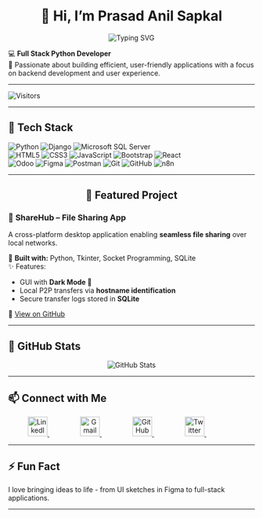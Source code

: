 <h1 align="center">👋 Hi, I’m Prasad Anil Sapkal</h1>

<p align="center">
  <img src="https://readme-typing-svg.demolab.com?font=Fira+Code&weight=500&size=22&pause=1000&center=true&vCenter=true&width=435&lines=Full+Stack+Developer;Frontend+Developer;Python+Developer" alt="Typing SVG" />
</p>

💻 **Full Stack Python Developer**  
🚀 Passionate about building efficient, user-friendly applications with a focus on backend development and user experience.

---

![Visitors](https://komarev.com/ghpvc/?username=prasad-sapkal&color=brightgreen)

---

## 🧰 Tech Stack

![Python](https://img.shields.io/badge/Python-3776AB?style=for-the-badge&logo=python&logoColor=white)
![Django](https://img.shields.io/badge/Django-092E20?style=for-the-badge&logo=django&logoColor=white)
![Microsoft SQL Server](https://img.shields.io/badge/SQL%20Server-CC2927?style=for-the-badge&logo=microsoft%20sql%20server&logoColor=white)<br>
![HTML5](https://img.shields.io/badge/HTML5-E34F26?style=for-the-badge&logo=html5&logoColor=white)
![CSS3](https://img.shields.io/badge/CSS3-1572B6?style=for-the-badge&logo=css3&logoColor=white)
![JavaScript](https://img.shields.io/badge/JavaScript-F7DF1E?style=for-the-badge&logo=javascript&logoColor=black)
![Bootstrap](https://img.shields.io/badge/Bootstrap-563D7C?style=for-the-badge&logo=bootstrap&logoColor=white)
![React](https://img.shields.io/badge/React-20232A?style=for-the-badge&logo=react&logoColor=61DAFB)<br>
![Odoo](https://img.shields.io/badge/Odoo-714B67?style=for-the-badge&logo=odoo&logoColor=white)
![Figma](https://img.shields.io/badge/Figma-F24E1E?style=for-the-badge&logo=figma&logoColor=white)
![Postman](https://img.shields.io/badge/Postman-FF6C37?style=for-the-badge&logo=postman&logoColor=white)
![Git](https://img.shields.io/badge/Git-F05032?style=for-the-badge&logo=git&logoColor=white)
![GitHub](https://img.shields.io/badge/GitHub-181717?style=for-the-badge&logo=github&logoColor=white)
![n8n](https://img.shields.io/badge/n8n-FF6A00?style=for-the-badge&logo=n8n&logoColor=white)

---

<h2 align="center">🚀 Featured Project</h2>

### 📂 **ShareHub – File Sharing App**
A cross-platform desktop application enabling **seamless file sharing** over local networks.

🔧 **Built with:** Python, Tkinter, Socket Programming, SQLite  
✨ Features:
- GUI with **Dark Mode 🌙**  
- Local P2P transfers via **hostname identification**  
- Secure transfer logs stored in **SQLite**

🔗 [View on GitHub](https://github.com/prasadsapkal55/College-Project-)

---

## 🚀 GitHub Stats

<p align="center">
  <img src="https://github-readme-stats.vercel.app/api?username=prasadsapkal55&show_icons=true&theme=github_dark" alt="GitHub Stats" />
</p>

---

## 📫 Connect with Me

<p align="center">
  <a href="https://www.linkedin.com/in/prasad-sapkal/">
    <img src="https://skillicons.dev/icons?i=linkedin" width="40" alt="LinkedIn"/>
  </a>&nbsp;&nbsp;&nbsp;&nbsp;&nbsp;&nbsp;&nbsp;&nbsp;&nbsp;&nbsp;&nbsp;&nbsp;&nbsp;&nbsp;&nbsp;
  <a href="mailto:prasadsapkal282@gmail.com">
    <img src="https://skillicons.dev/icons?i=gmail" width="40" alt="Gmail"/>
  </a>&nbsp;&nbsp;&nbsp;&nbsp;&nbsp;&nbsp;&nbsp;&nbsp;&nbsp;&nbsp;&nbsp;&nbsp;&nbsp;&nbsp;&nbsp;
  <a href="https://github.com/prasadsapkal55">
    <img src="https://skillicons.dev/icons?i=github" width="40" alt="GitHub"/>
  </a>&nbsp;&nbsp;&nbsp;&nbsp;&nbsp;&nbsp;&nbsp;&nbsp;&nbsp;&nbsp;&nbsp;&nbsp;&nbsp;&nbsp;&nbsp;
  <a href="https://twitter.com/PrasadSapkal55">
    <img src="https://skillicons.dev/icons?i=twitter" width="40" alt="Twitter"/>
  </a>&nbsp;&nbsp;&nbsp;&nbsp;&nbsp;&nbsp;&nbsp;&nbsp;&nbsp;&nbsp;&nbsp;&nbsp;&nbsp;&nbsp;&nbsp;
</p>

---

## ⚡ Fun Fact

I love bringing ideas to life - from UI sketches in Figma to full-stack applications.

---

